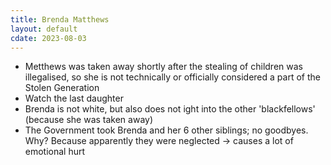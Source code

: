 ```yaml
---
title: Brenda Matthews
layout: default
cdate: 2023-08-03
---
```


- Metthews was taken away shortly after the stealing of children was illegalised, so she is not technically or officially considered a part of the Stolen Generation
- Watch the last daughter
- Brenda is not white, but also does not ight into the other 'blackfellows' (because she was taken away)
- The Government took Brenda and her 6 other siblings; no goodbyes. Why? Because apparently they were neglected → causes a lot of emotional hurt
